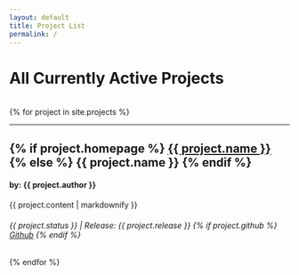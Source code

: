 ```yaml
---
layout: default
title: Project List
permalink: /
---
```


<h1>All Currently Active Projects</h1>
<br>
{% for project  in site.projects %}
  <hr>
  <h2>
  {% if project.homepage %}
    <a href="{{ project.homepage }}">{{ project.name }}</a>
  {% else %}
    {{ project.name }}
  {% endif %}
  </h2>
  <h4>by: {{ project.author }}</h4>
  <p>{{ project.content | markdownify }}</p>
  <h6>{{ project.status }} | Release: {{ project.release }}
  {% if project.github %}
    <a href="{{ project.github }}">Github</a>
  {% endif %}
  </h6>

{% endfor %}

